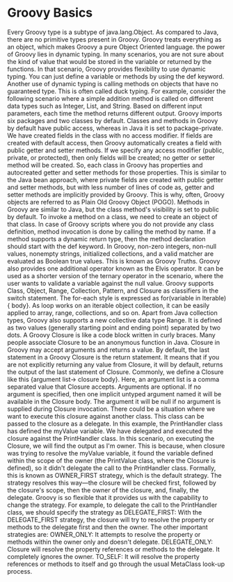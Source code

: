# Groovy Basics
 Every Groovy type is a subtype of java.lang.Object.
 As compared to Java, there are no primitive types present in Groovy. 
 Groovy treats everything as an object, which makes Groovy a pure Object Oriented language.
the power of Groovy lies in dynamic typing. In many scenarios, you are not sure about the kind of value that 
would be stored in the variable or returned by the functions. In that scenario, Groovy provides flexibility to use dynamic typing. 
You can just define a variable or methods by using the def keyword.
Another use of dynamic typing is calling methods on objects that have no guaranteed type. 
This is often called duck typing. For example, consider the following scenario where a simple addition method is called on different data types 
such as Integer, List, and String. 
Based on different input parameters, each time the method returns different output.
Groovy imports six packages and two classes by default.
Classes and methods in Groovy by default have public access, whereas in Java it is set to package-private.
We have created fields in the class with no access modifier. If fields are created with default access, 
then Groovy automatically creates a field with public getter and setter methods. 
If we specify any access modifier (public, private, or protected), then only fields will be created; 
no getter or setter method will be created. 
So, each class in Groovy has properties and autocreated getter and setter methods for those properties. 
This is similar to the Java bean approach, where private fields are created with public getter and setter methods, 
but with less number of lines of code as, getter and setter methods are implicitly provided by Groovy. 
This is why, often, Groovy objects are referred to as Plain Old Groovy Object (POGO).
Methods in Groovy are similar to Java, but the class method's visibility is set to public by default.
To invoke a method on a class, we need to create an object of that class. 
In case of Groovy scripts where you do not provide any class definition, method invocation is done by calling the method by name.
If a method supports a dynamic return type, then the method declaration should start with the def keyword.
In Groovy, non-zero integers, non-null values, nonempty strings, initialized collections, and a valid matcher are evaluated as Boolean true values. 
This is known as Groovy Truths.
Groovy also provides one additional operator known as the Elvis operator. 
It can be used as a shorter version of the ternary operator in the scenario, where the user wants to validate a variable against the null value.
Groovy supports Class, Object, Range, Collection, Pattern, and Closure as classifiers in the switch statement. 
The for-each style is expressed as for(variable in Iterable) { body}.
As loop works on an iterable object collection, it can be easily applied to array, range, collections, and so on.
Apart from Java collection types, Groovy also supports a new collective data type Range. 
It is defined as two values (generally starting point and ending point) separated by two dots.
A Groovy Closure is like a code block written in curly braces. 
Many people associate Closure to be an anonymous function in Java.
Closure in Groovy may accept arguments and returns a value.
By default, the last statement in a Groovy Closure is the return statement.
It means that if you are not explicitly returning any value from Closure, it will by default,
returns the output of the last statement of Closure. 
Commonly, we define a Closure like this {argument list-> closure body}. 
Here, an argument list is a comma separated value that Closure accepts. 
Arguments are optional. If no argument is specified, then one implicit untyped argument named it will be available in the Closure body. 
The argument it will be null if no argument is supplied during Closure invocation.
There could be a situation where we want to execute this closure against another class. This class can be passed to the closure as a delegate.
In this example, the PrintHandler class has defined the myValue variable. We have delegated and executed the closure against the PrintHandler class.
In this scenario, on executing the Closure, we will find the output as I'm owner. This is because, when closure was trying to resolve the myValue variable, 
it found the variable defined within the scope of the owner (the PrintValue class, where the Closure is defined), 
so it didn't delegate the call to the PrintHandler class. Formally, this is known as OWNER_FIRST strategy, which is the default strategy. 
The strategy resolves this way—the closure will be checked first, followed by the closure's scope, then the owner of the closure, 
and, finally, the delegate. Groovy is so flexible that it provides us with the capability to change the strategy. 
For example, to delegate the call to the PrintHandler class, we should specify the strategy as DELEGATE_FIRST:
With the DELEGATE_FIRST strategy, the closure will try to resolve the property or methods to the delegate first and then the owner. 
The other important strategies are:
OWNER_ONLY: It attempts to resolve the property or methods within the owner only and doesn't delegate.
DELEGATE_ONLY: Closure will resolve the property references or methods to the delegate. It completely ignores the owner.
TO_SELF: It will resolve the property references or methods to itself and go through the usual MetaClass look-up process.
